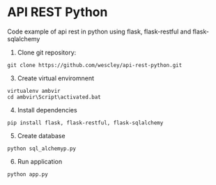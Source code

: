 # API REST Python
Code example of api rest in python using flask, flask-restful and flask-sqlalchemy

1. Clone git repository:
```
git clone https://github.com/wescley/api-rest-python.git
```

3. Create virtual enviromnent
```
virtualenv ambvir
cd ambvir\Script\activated.bat
```

4. Install dependencies
```
pip install flask, flask-restful, flask-sqlalchemy
```

5. Create database
```
python sql_alchemyp.py
```

6. Run application
```
python app.py
```
